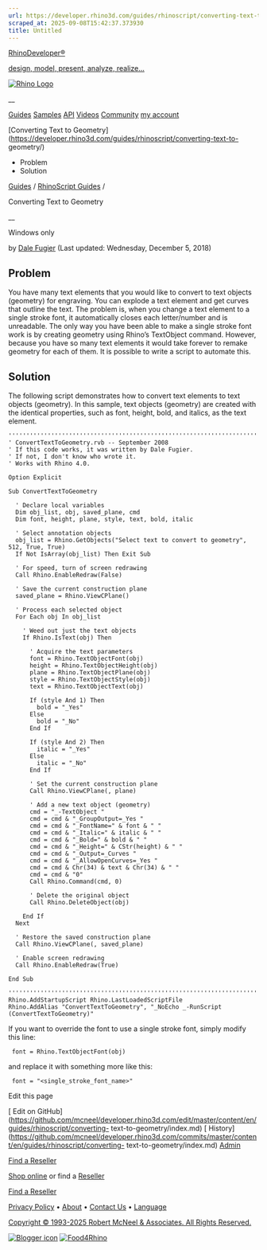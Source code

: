 ```yaml
---
url: https://developer.rhino3d.com/guides/rhinoscript/converting-text-to-geometry/
scraped_at: 2025-09-08T15:42:37.373930
title: Untitled
---
```


[RhinoDeveloper®](/)

[design, model, present, analyze, realize...](/)

[![Rhino Logo](https://developer.rhino3d.com/images/rhinodevlogo.png)](/)

__

[Guides](https://developer.rhino3d.com/guides)
[Samples](https://developer.rhino3d.com/samples)
[API](https://developer.rhino3d.com/api)
[Videos](https://developer.rhino3d.com/videos)
[Community](https://discourse.mcneel.com/c/rhino-developer) [my account
](https://www.rhino3d.com/my-account/ "Manage your account, licenses, and
teams")

[Converting Text to
Geometry](https://developer.rhino3d.com/guides/rhinoscript/converting-text-to-
geometry/)

  * Problem
  * Solution

[Guides](https://developer.rhino3d.com/en/guides/) / [RhinoScript
Guides](https://developer.rhino3d.com/en/guides/rhinoscript/) /

Converting Text to Geometry

__

Windows only

by [Dale Fugier](https://discourse.mcneel.com/u/dale/) (Last updated:
Wednesday, December 5, 2018)

## Problem

You have many text elements that you would like to convert to text objects
(geometry) for engraving. You can explode a text element and get curves that
outline the text. The problem is, when you change a text element to a single
stroke font, it automatically closes each letter/number and is unreadable. The
only way you have been able to make a single stroke font work is by creating
geometry using Rhino’s TextObject command. However, because you have so many
text elements it would take forever to remake geometry for each of them. It is
possible to write a script to automate this.

## Solution

The following script demonstrates how to convert text elements to text objects
(geometry). In this sample, text objects (geometry) are created with the
identical properties, such as font, height, bold, and italics, as the text
element.

    
    
    '''''''''''''''''''''''''''''''''''''''''''''''''''''''''''''''''''''''''''''
    ' ConvertTextToGeometry.rvb -- September 2008
    ' If this code works, it was written by Dale Fugier.
    ' If not, I don't know who wrote it.
    ' Works with Rhino 4.0.
    
    Option Explicit
    
    Sub ConvertTextToGeometry
    
      ' Declare local variables
      Dim obj_list, obj, saved_plane, cmd
      Dim font, height, plane, style, text, bold, italic
    
      ' Select annotation objects
      obj_list = Rhino.GetObjects("Select text to convert to geometry", 512, True, True)
      If Not IsArray(obj_list) Then Exit Sub
    
      ' For speed, turn of screen redrawing
      Call Rhino.EnableRedraw(False)
    
      ' Save the current construction plane
      saved_plane = Rhino.ViewCPlane()
    
      ' Process each selected object
      For Each obj In obj_list
    
        ' Weed out just the text objects
        If Rhino.IsText(obj) Then
    
          ' Acquire the text parameters
          font = Rhino.TextObjectFont(obj)
          height = Rhino.TextObjectHeight(obj)
          plane = Rhino.TextObjectPlane(obj)
          style = Rhino.TextObjectStyle(obj)
          text = Rhino.TextObjectText(obj)
    
          If (style And 1) Then
            bold = "_Yes"
          Else
            bold = "_No"
          End If
    
          If (style And 2) Then
            italic = "_Yes"
          Else
            italic = "_No"
          End If
    
          ' Set the current construction plane
          Call Rhino.ViewCPlane(, plane)
    
          ' Add a new text object (geometry)
          cmd = "_-TextObject "
          cmd = cmd & "_GroupOutput=_Yes "
          cmd = cmd & "_FontName=" & font & " "
          cmd = cmd & "_Italic=" & italic & " "
          cmd = cmd & "_Bold=" & bold & " "
          cmd = cmd & "_Height=" & CStr(height) & " "
          cmd = cmd & "_Output=_Curves "
          cmd = cmd & "_AllowOpenCurves=_Yes "
          cmd = cmd & Chr(34) & text & Chr(34) & " "
          cmd = cmd & "0"
          Call Rhino.Command(cmd, 0)
    
          ' Delete the original object
          Call Rhino.DeleteObject(obj)
    
        End If
      Next
    
      ' Restore the saved construction plane      
      Call Rhino.ViewCPlane(, saved_plane)
    
      ' Enable screen redrawing
      Call Rhino.EnableRedraw(True)
    
    End Sub
    
    '''''''''''''''''''''''''''''''''''''''''''''''''''''''''''''''''''''''''''''
    Rhino.AddStartupScript Rhino.LastLoadedScriptFile
    Rhino.AddAlias "ConvertTextToGeometry", "_NoEcho _-RunScript (ConvertTextToGeometry)"
    

If you want to override the font to use a single stroke font, simply modify
this line:

    
    
     font = Rhino.TextObjectFont(obj)
    

and replace it with something more like this:

    
    
     font = "<single_stroke_font_name>"
    

Edit this page

[ Edit on
GitHub](https://github.com/mcneel/developer.rhino3d.com/edit/master/content/en/guides/rhinoscript/converting-
text-to-geometry/index.md) [
History](https://github.com/mcneel/developer.rhino3d.com/commits/master/content/en/guides/rhinoscript/converting-
text-to-geometry/index.md) [ Admin](https://developer.rhino3d.com/admin)

[Find a Reseller](https://www.rhino3d.com/sales)

[Shop online](https://www.rhino3d.com/store) or find a
[Reseller](https://www.rhino3d.com/sales)

[Find a Reseller](https://www.rhino3d.com/sales)

[Privacy Policy](https://www.rhino3d.com/privacy) •
[About](https://www.rhino3d.com/mcneel/about) • [Contact
Us](https://www.rhino3d.com/mcneel/contact) • [
Language](https://www.rhino3d.com/language "Change to a different region or
language")

[Copyright © 1993-2025 Robert McNeel & Associates. All Rights
Reserved.](https://www.rhino3d.com/mcneel/about)

[](https://www.facebook.com/McNeelRhinoceros/)
[](https://twitter.com/bobmcneel) [](https://www.linkedin.com/groups/75313/)
[](https://www.youtube.com/user/RhinoGuide/videos) [](https://vimeo.com/rhino)
[![Blogger
icon](https://developer.rhino3d.com/images/blogger.svg)](http://blog.rhino3d.com/)
[![Food4Rhino](https://developer.rhino3d.com/images/f4r_icon_01.svg)](https://www.food4rhino.com)

